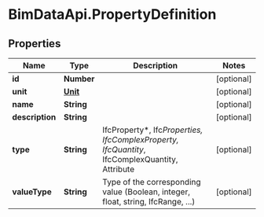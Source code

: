 # BimDataApi.PropertyDefinition

## Properties

Name | Type | Description | Notes
------------ | ------------- | ------------- | -------------
**id** | **Number** |  | [optional] 
**unit** | [**Unit**](Unit.md) |  | [optional] 
**name** | **String** |  | [optional] 
**description** | **String** |  | [optional] 
**type** | **String** | IfcProperty*, Ifc*Properties, IfcComplexProperty, IfcQuantity*, IfcComplexQuantity, Attribute | [optional] 
**valueType** | **String** | Type of the corresponding value (Boolean, integer, float, string, IfcRange, ...) | [optional] 



